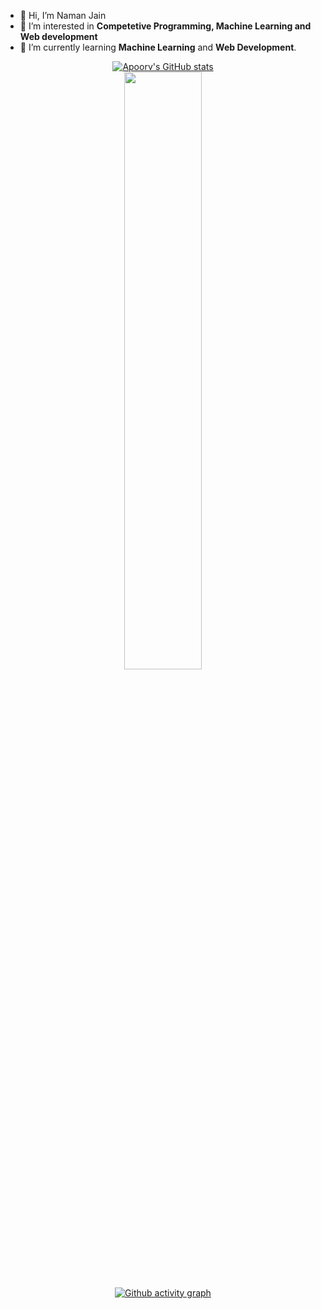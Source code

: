 - 👋 Hi, I’m Naman Jain
- 👀 I’m interested in **Competetive Programming, Machine Learning and Web development**
- 🌱 I’m currently learning **Machine Learning** and **Web Development**.


<div align="center">
 
[![Apoorv's GitHub stats](https://github-readme-stats.vercel.app/api?username=namanjain191097&show_icons=true&theme=radical)](https://github.com/namanjain191097/github-readme-stats)
<br/>
<img width="49.5%" src="http://github-readme-streak-stats.herokuapp.com?user=namanjain191097&theme=radical" />
<br/>
<!-- [![Top Langs](https://github-readme-stats.vercel.app/api/top-langs/?username=namanjain191097&langs_count=8&theme=radical)](https://github.com/namanjain191097/github-readme-stats)

 -->
[![Github activity graph](https://activity-graph.herokuapp.com/graph?username=namanjain191097&theme=rogue)](https://git.io/namanjain191097&hide_border=true)

</div>
